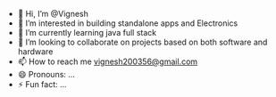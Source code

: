 - 👋 Hi, I’m @Vignesh
- 👀 I’m interested in building standalone apps and Electronics
- 🌱 I’m currently learning java full stack 
- 💞️ I’m looking to collaborate on projects based on both software and hardware 
- 📫 How to reach me vignesh200356@gmail.com
- 😄 Pronouns: ...
- ⚡ Fun fact: ...

<!---
Vigneshitis/Vigneshitis is a ✨ special ✨ repository because its `README.md` (this file) appears on your GitHub profile.
You can click the Preview link to take a look at your changes.
--->
